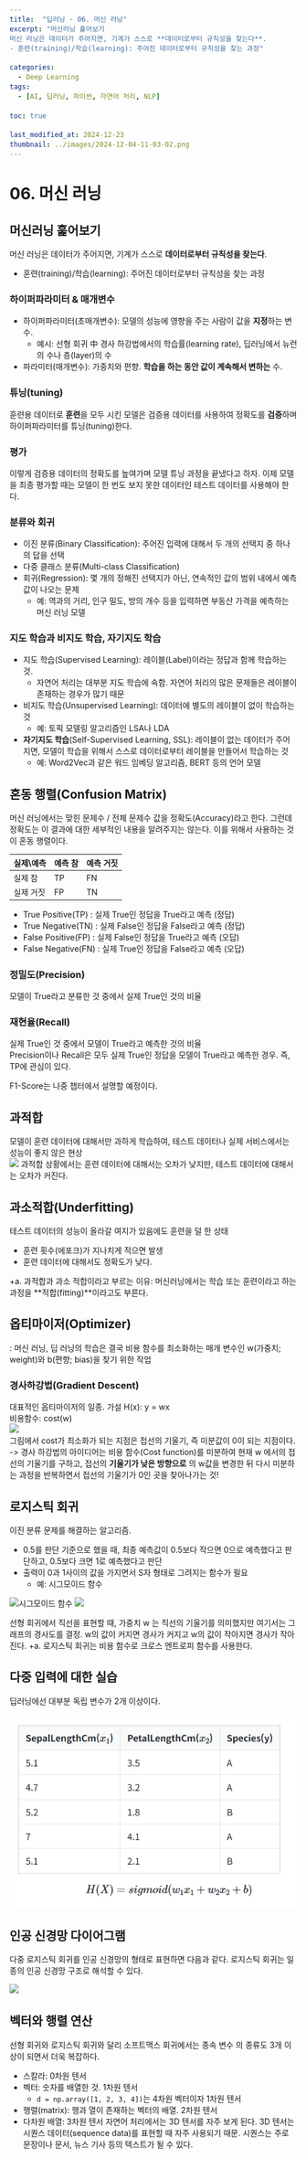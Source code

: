 ```yaml
---
title:  "딥러닝 - 06. 머신 러닝"
excerpt: "머신러닝 훑어보기
머신 러닝은 데이터가 주어지면, 기계가 스스로 **데이터로부터 규칙성을 찾는다**.
- 훈련(training)/학습(learning): 주어진 데이터로부터 규칙성을 찾는 과정"

categories:
  - Deep Learning
tags:
  - [AI, 딥러닝, 파이썬, 자연어 처리, NLP]

toc: true

last_modified_at: 2024-12-23
thumbnail: ../images/2024-12-04-11-03-02.png
---
```


# 06. 머신 러닝

## 머신러닝 훑어보기
머신 러닝은 데이터가 주어지면, 기계가 스스로 **데이터로부터 규칙성을 찾는다**.
- 훈련(training)/학습(learning): 주어진 데이터로부터 규칙성을 찾는 과정

### 하이퍼파라미터 & 매개변수
- 하이퍼파라미터(초매개변수): 모델의 성능에 영향을 주는 사람이 값을 **지정**하는 변수.
  - 예시: 선형 회귀 中 경사 하강법에서의 학습률(learning rate), 딥러닝에서 뉴런의 수나 층(layer)의 수
- 파라미터(매개변수): 가중치와 편향. **학습을 하는 동안 값이 계속해서 변하는** 수.

### 튜닝(tuning)
훈련용 데이터로 **훈련**을 모두 시킨 모델은 검증용 데이터를 사용하여 정확도를 **검증**하며 하이퍼파라미터를 튜닝(tuning)한다.

### 평가
이렇게 검증용 데이터의 정확도를 높여가며 모델 튜닝 과정을 끝냈다고 하자. 이제 모델을 최종 평가할 때는 모델이 한 번도 보지 못한 데이터인 테스트 데이터를 사용해야 한다.

### 분류와 회귀
- 이진 분류(Binary Classification): 주어진 입력에 대해서 두 개의 선택지 중 하나의 답을 선택
- 다중 클래스 분류(Multi-class Classification)
- 회귀(Regression): 몇 개의 정해진 선택지가 아닌, 연속적인 값의 범위 내에서 예측값이 나오는 문제
  - 예: 역과의 거리, 인구 밀도, 방의 개수 등을 입력하면 부동산 가격을 예측하는 머신 러닝 모델

### 지도 학습과 비지도 학습, 자기지도 학습
- 지도 학습(Supervised Learning): 레이블(Label)이라는 정답과 함께 학습하는 것.
  - 자연어 처리는 대부분 지도 학습에 속함. 자연어 처리의 많은 문제들은 레이블이 존재하는 경우가 많기 때문
- 비지도 학습(Unsupervised Learning): 데이터에 별도의 레이블이 없이 학습하는 것
  - 예: 토픽 모델링 알고리즘인 LSA나 LDA
- **자기지도 학습**(Self-Supervised Learning, SSL): 레이블이 없는 데이터가 주어지면, 모델이 학습을 위해서 스스로 데이터로부터 레이블을 만들어서 학습하는 것
  - 예: Word2Vec과 같은 워드 임베딩 알고리즘, BERT 등의 언어 모델

## 혼동 행렬(Confusion Matrix)
머신 러닝에서는 맞힌 문제수 / 전체 문제수 값을 정확도(Accuracy)라고 한다. 그런데 정확도는 이 결과에 대한 세부적인 내용을 알려주지는 않는다. 이를 위해서 사용하는 것이 혼동 행렬이다.

실제\예측 | 예측 참 | 예측 거짓
---|---|---
실제 참 | TP | FN
실제 거짓 | FP | TN

- True Positive(TP) : 실제 True인 정답을 True라고 예측 (정답)
- True Negative(TN) : 실제 False인 정답을 False라고 예측 (정답)
- False Positive(FP) : 실제 False인 정답을 True라고 예측 (오답)
- False Negative(FN) : 실제 True인 정답을 False라고 예측 (오답)

### 정밀도(Precision)
모델이 True라고 분류한 것 중에서 실제 True인 것의 비율

### 재현율(Recall)
실제 True인 것 중에서 모델이 True라고 예측한 것의 비율   
Precision이나 Recall은 모두 실제 True인 정답을 모델이 True라고 예측한 경우. 즉, TP에 관심이 있다.

F1-Score는 나중 챕터에서 설명할 예정이다.

## 과적합
모델이 훈련 데이터에 대해서만 과하게 학습하여, 테스트 데이터나 실제 서비스에서는 성능이 좋지 않은 현상   
![](https://wikidocs.net/images/page/32012/%EC%8A%A4%ED%8C%B8_%EB%A9%94%EC%9D%BC_%EC%98%A4%EC%B0%A8.png)
과적합 상황에서는 훈련 데이터에 대해서는 오차가 낮지만, 테스트 데이터에 대해서는 오차가 커진다.

## 과소적합(Underfitting)
테스트 데이터의 성능이 올라갈 여지가 있음에도 훈련을 덜 한 상태
- 훈련 횟수(에포크)가 지나치게 적으면 발생
- 훈련 데이터에 대해서도 정확도가 낮다.

+a. 과적합과 과소 적합이라고 부르는 이유:
머신러닝에서는 학습 또는 훈련이라고 하는 과정을 **적합(fitting)**이라고도 부른다.

## 옵티마이저(Optimizer)
: 머신 러닝, 딥 러닝의 학습은 결국 비용 함수를 최소화하는 매개 변수인 w(가중치; weight)와 b(편향; bias)을 찾기 위한 작업

### 경사하강법(Gradient Descent)
대표적인 옵티마이저의 일종.
가설 H(x): y = wx   
비용함수: cost(w)   
![](https://wikidocs.net/images/page/21670/%EC%84%A0%ED%98%95%ED%9A%8C%EA%B7%803.JPG)       
그림에서 cost가 최소화가 되는 지점은 접선의 기울기, 즉 미분값이 0이 되는 지점이다.
-> 경사 하강법의 아이디어는 비용 함수(Cost function)를 미분하여 현재 w
에서의 접선의 기울기를 구하고, 접선의 **기울기가 낮은 방향으로**
의 w값을 변경한 뒤 다시 미분하는 과정을 반복하면서 접선의 기울기가 0인 곳을 찾아나가는 것!

## 로지스틱 회귀
이진 분류 문제를 해결하는 알고리즘.
- 0.5를 판단 기준으로 했을 때, 최종 예측값이 0.5보다 작으면 0으로 예측했다고 판단하고, 0.5보다 크면 1로 예측했다고 판단
- 출력이 0과 1사이의 값을 가지면서 S자 형태로 그려지는 함수가 필요
  - 예: 시그모이드 함수

![시그모이드 함수](https://wikidocs.net/images/page/22881/%EC%8B%9C%EA%B7%B8%EB%AA%A8%EC%9D%B4%EB%93%9C%EA%B7%B8%EB%9E%98%ED%94%84.png)
![](https://wikidocs.net/images/page/22881/%EC%8B%9C%EA%B7%B8%EB%AA%A8%EC%9D%B4%EB%93%9C%ED%95%A8%EC%88%98%EC%9D%98%EA%B8%B0%EC%9A%B8%EA%B8%B0%EC%9D%98%EB%B3%80%ED%99%94.png)

선형 회귀에서 직선을 표현할 때, 가중치 w
는 직선의 기울기를 의미했지만 여기서는 그래프의 경사도를 결정.
w의 값이 커지면 경사가 커지고
w의 값이 작아지면 경사가 작아진다.
+a. 로지스틱 회귀는 비용 함수로 크로스 엔트로피 함수를 사용한다.

## 다중 입력에 대한 실습
딥러닝에선 대부분 독립 변수가 2개 이상이다.

![](/images/../images/다중입력%20표.png)

## 인공 신경망 다이어그램

다중 로지스틱 회귀를 인공 신경망의 형태로 표현하면 다음과 같다. 로지스틱 회귀는 일종의 인공 신경망 구조로 해석할 수 있다.

![](https://wikidocs.net/images/page/35821/perceptron.JPG)

## 벡터와 행렬 연산
선형 회귀와 로지스틱 회귀와 달리  소프트맥스 회귀에서는 종속 변수
의 종류도 3개 이상이 되면서 더욱 복잡하다.
- 스칼라: 0차원 텐서
- 벡터: 숫자를 배열한 것. 1차원 텐서
  - `d = np.array([1, 2, 3, 4])`는 4차원 벡터이자 1차원 텐서
- 행렬(matrix): 행과 열이 존재하는 벡터의 배열. 2차원 텐서
- 다차원 배열: 3차원 텐서
자연어 처리에서는 3D 텐서를 자주 보게 된다. 3D 텐서는 시퀀스 데이터(sequence data)를 표현할 때 자주 사용되기 때문.
시퀀스는 주로 문장이나 문서, 뉴스 기사 등의 텍스트가 될 수 있다.